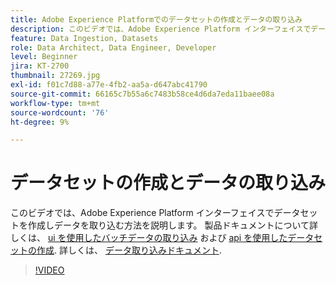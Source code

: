 ```yaml
---
title: Adobe Experience Platformでのデータセットの作成とデータの取り込み
description: このビデオでは、Adobe Experience Platform インターフェイスでデータセットを作成しデータを取り込む方法を説明します。
feature: Data Ingestion, Datasets
role: Data Architect, Data Engineer, Developer
level: Beginner
jira: KT-2700
thumbnail: 27269.jpg
exl-id: f01c7d88-a77e-4fb2-aa5a-d647abc41790
source-git-commit: 66165c7b55a6c7483b58ce4d6da7eda11baee08a
workflow-type: tm+mt
source-wordcount: '76'
ht-degree: 9%

---
```


# データセットの作成とデータの取り込み

このビデオでは、Adobe Experience Platform インターフェイスでデータセットを作成しデータを取り込む方法を説明します。 製品ドキュメントについて詳しくは、 [ui を使用したバッチデータの取り込み](https://experienceleague.adobe.com/docs/experience-platform/ingestion/tutorials/ingest-batch-data.html?lang=ja) および [api を使用したデータセットの作成](https://experienceleague.adobe.com/docs/experience-platform/catalog/datasets/create.html). 詳しくは、 [データ取り込みドキュメント](https://experienceleague.adobe.com/docs/experience-platform/ingestion/home.html?lang=ja).

>[!VIDEO](https://video.tv.adobe.com/v/27269?learn=on)

